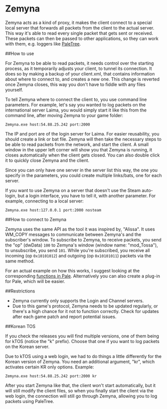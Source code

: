 # Zemyna

Zemyna acts as a kind of proxy, it makes the client connect to a special local server that forwards all packets from the client to the actual server. This way it's able to read every single packet that gets sent or received. These packets can then be passed to other applications, so they can work with them, e.g. loggers like [PaleTree](https://github.com/exectails/PaleTree).

##How to use

For Zemyna to be able to read packets, it needs control over the starting process, as it temporarily adjusts your client, to tunnel its connection. It does so by making a backup of your client.xml, that contains information about where to connect to, and creates a new one. This change is reverted once Zemyna closes, this way you don't have to fiddle with any files yourself.

To tell Zemyna where to connect the client to, you use command line parameters. For example, let's say you wanted to log packets on the international server Laima, you would simply start it like this from the command line, after moving Zemyna to your game folder:

`Zemyna.exe host:54.88.25.242 port:2000`

The IP and port are of the login server for Laima. For easier reusability, you should create a link or bat file. Zemyna will then take the necessary steps to be able to read packets from the network, and start the client. A small window in the upper left corner will show you that Zemyna is running, it closes automatically when the client gets closed. You can also double click it to quickly close Zemyna and the client.

Since you can only have one server in the server list this way, the one you specify in the parameters, you could create multiple links/bats, one for each server.

If you want to use Zemyna on a server that doesn't use the Steam auto-login, but a login interface, you have to tell it, with another parameter. For example, connecting to a local server:

`Zemyna.exe host:127.0.0.1 port:2000 nosteam`

##How to connect to Zemyna

Zemyna uses the same API as the tool it was inspired by, "Alissa". It uses WM_COPY messages to communicate between Zemyna's and the subscriber's window. To subscribe to Zemyna, to receive packets, you send the "op" (dwData) `100` to Zemyna's window (window name: "mod_Tossa"), to unsubscribe, you send `101`. While you're subscribed, you receive all incoming (op `0x10101012`) and outgoing (op `0x10101011`) packets via the same method.

For an actual example on how this works, I suggest looking at the corresponding [functions in Pale](https://github.com/exectails/PaleTree/blob/master/PaleTree/FrmMain.cs#L561). Alternatively you can also create a plug-in for Pale, which will be easier.

##Restrictions

- Zemyna currently only supports the Login and Channel servers.
- Due to this game's protocol, Zemyna needs to be updated regularly, or there's a high chance for it not to function correctly. Check for updates after each game patch and report potential issues.

##Korean TOS

If you check the releases you will find multiple versions, one of them being for kTOS (notice the "k" prefix). Choose that one if you want to log packets on the Korean server.

Due to kTOS using a web login, we had to do things a little differently for the Korean version of Zemyna. You need an additional argument, "kr", which activates certain KR only options. Example:

`Zemyna.exe host:54.88.25.242 port:2000 kr`

After you start Zemyna like that, the client won't start automatically, but it will still modify the client files, so when you finally start the client via the web login, the connection will still go through Zemyna, allowing you to log packets using PaleTree.
